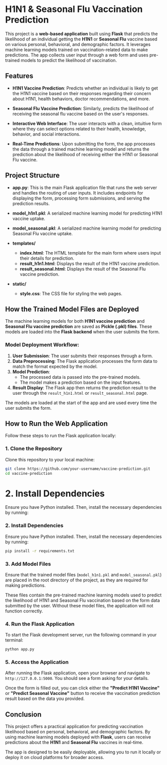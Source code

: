
# H1N1 & Seasonal Flu Vaccination Prediction

This project is a **web-based application** built using **Flask** that predicts the likelihood of an individual getting the **H1N1** or **Seasonal Flu** vaccine based on various personal, behavioral, and demographic factors. It leverages machine learning models trained on vaccination-related data to make predictions. The app collects user input through a web form and uses pre-trained models to predict the likelihood of vaccination.

## Features

- **H1N1 Vaccine Prediction**: Predicts whether an individual is likely to get the H1N1 vaccine based on their responses regarding their concern about H1N1, health behaviors, doctor recommendations, and more.
  
- **Seasonal Flu Vaccine Prediction**: Similarly, predicts the likelihood of receiving the seasonal flu vaccine based on the user's responses.

- **Interactive Web Interface**: The user interacts with a clean, intuitive form where they can select options related to their health, knowledge, behavior, and social interactions.

- **Real-Time Predictions**: Upon submitting the form, the app processes the data through a trained machine learning model and returns the prediction about the likelihood of receiving either the H1N1 or Seasonal Flu vaccine.

## Project Structure

- **app.py**: This is the main Flask application file that runs the web server and handles the routing of user inputs. It includes endpoints for displaying the form, processing form submissions, and serving the prediction results.
  
- **model_h1n1.pkl**: A serialized machine learning model for predicting H1N1 vaccine uptake.
  
- **model_seasonal.pkl**: A serialized machine learning model for predicting Seasonal Flu vaccine uptake.

- **templates/**
  - **index.html**: The HTML template for the main form where users input their details for prediction.
  - **result_h1n1.html**: Displays the result of the H1N1 vaccine prediction.
  - **result_seasonal.html**: Displays the result of the Seasonal Flu vaccine prediction.

- **static/**
  - **style.css**: The CSS file for styling the web pages.

## How the Trained Model Files are Deployed

The machine learning models for both **H1N1 vaccine prediction** and **Seasonal Flu vaccine prediction** are saved as **Pickle (.pkl) files**. These models are loaded into the **Flask backend** when the user submits the form.

### Model Deployment Workflow:
1. **User Submission**: The user submits their responses through a form.
2. **Data Preprocessing**: The Flask application processes the form data to match the format expected by the model.
3. **Model Prediction**:
   - The processed data is passed into the pre-trained models.
   - The model makes a prediction based on the input features.
4. **Result Display**: The Flask app then returns the prediction result to the user through the `result_h1n1.html` or `result_seasonal.html` page.

The models are loaded at the start of the app and are used every time the user submits the form.

## How to Run the Web Application

Follow these steps to run the Flask application locally:

### 1. Clone the Repository
Clone this repository to your local machine:
```bash 
git clone https://github.com/your-username/vaccine-prediction.git
cd vaccine-prediction
```

# 2. Install Dependencies
Ensure you have Python installed. Then, install the necessary dependencies by running:

### 2. Install Dependencies

Ensure you have Python installed. Then, install the necessary dependencies by running:

```bash
pip install -r requirements.txt
```

### 3. Add Model Files

Ensure that the trained model files (`model_h1n1.pkl` and `model_seasonal.pkl`) are placed in the root directory of the project, as they are required for making predictions.

These files contain the pre-trained machine learning models used to predict the likelihood of H1N1 and Seasonal Flu vaccination based on the form data submitted by the user. Without these model files, the application will not function correctly.

### 4. Run the Flask Application

To start the Flask development server, run the following command in your terminal:

```bash
python app.py
```

### 5. Access the Application

After running the Flask application, open your browser and navigate to `http://127.0.0.1:5000`. You should see a form asking for your details. 

Once the form is filled out, you can click either the **"Predict H1N1 Vaccine"** or **"Predict Seasonal Vaccine"** button to receive the vaccination prediction result based on the data you provided.


## Conclusion

This project offers a practical application for predicting vaccination likelihood based on personal, behavioral, and demographic factors. By using machine learning models deployed with **Flask**, users can receive predictions about the **H1N1** and **Seasonal Flu** vaccines in real-time.

The app is designed to be easily deployable, allowing you to run it locally or deploy it on cloud platforms for broader access.

